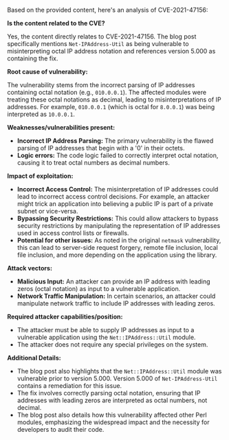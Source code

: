 Based on the provided content, here's an analysis of CVE-2021-47156:

**Is the content related to the CVE?**

Yes, the content directly relates to CVE-2021-47156. The blog post specifically mentions `Net-IPAddress-Util` as being vulnerable to misinterpreting octal IP address notation and references version 5.000 as containing the fix.

**Root cause of vulnerability:**

The vulnerability stems from the incorrect parsing of IP addresses containing octal notation (e.g., `010.0.0.1`). The affected modules were treating these octal notations as decimal, leading to misinterpretations of IP addresses. For example, `010.0.0.1` (which is octal for `8.0.0.1`) was being interpreted as `10.0.0.1`.

**Weaknesses/vulnerabilities present:**

*   **Incorrect IP Address Parsing:** The primary vulnerability is the flawed parsing of IP addresses that begin with a '0' in their octets.
*   **Logic errors:** The code logic failed to correctly interpret octal notation, causing it to treat octal numbers as decimal numbers.

**Impact of exploitation:**

*   **Incorrect Access Control:** The misinterpretation of IP addresses could lead to incorrect access control decisions. For example, an attacker might trick an application into believing a public IP is part of a private subnet or vice-versa.
*   **Bypassing Security Restrictions:** This could allow attackers to bypass security restrictions by manipulating the representation of IP addresses used in access control lists or firewalls.
*   **Potential for other issues:** As noted in the original `netmask` vulnerability, this can lead to server-side request forgery, remote file inclusion, local file inclusion, and more depending on the application using the library.

**Attack vectors:**

*   **Malicious Input:** An attacker can provide an IP address with leading zeros (octal notation) as input to a vulnerable application.
*   **Network Traffic Manipulation:** In certain scenarios, an attacker could manipulate network traffic to include IP addresses with leading zeros.

**Required attacker capabilities/position:**

*   The attacker must be able to supply IP addresses as input to a vulnerable application using the `Net::IPAddress::Util` module.
*   The attacker does not require any special privileges on the system.

**Additional Details:**

*   The blog post also highlights that the `Net::IPAddress::Util` module was vulnerable prior to version 5.000. Version 5.000 of `Net-IPAddress-Util` contains a remediation for this issue.
*   The fix involves correctly parsing octal notation, ensuring that IP addresses with leading zeros are interpreted as octal numbers, not decimal.
*   The blog post also details how this vulnerability affected other Perl modules, emphasizing the widespread impact and the necessity for developers to audit their code.